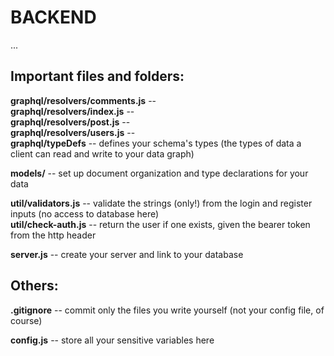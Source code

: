# BACKEND

...


## Important files and folders:

**graphql/resolvers/comments.js** -- \
**graphql/resolvers/index.js** -- \
**graphql/resolvers/post.js** -- \
**graphql/resolvers/users.js** -- \
**graphql/typeDefs** -- defines your schema's types (the types of data a client can read and write to your data graph)

**models/** -- set up document organization and type declarations for your data

**util/validators.js** -- validate the strings (only!) from the login and register inputs (no access to database here)\
  **util/check-auth.js** -- return the user if one exists, given the bearer token from the http header

**server.js** -- create your server and link to your database


## Others:

**.gitignore** -- commit only the files you write yourself (not your config file, of course)

**config.js** -- store all your sensitive variables here